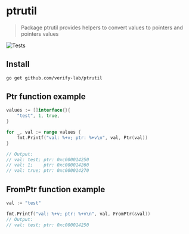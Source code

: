 # ptrutil

> Package ptrutil provides helpers to convert values to pointers and pointers values

![Tests](https://github.com/verify-lab/ptrutil/actions/workflows/tests.yml/badge.svg)

## Install

```sh
go get github.com/verify-lab/ptrutil
```

## Ptr function example

```go
values := []interface{}{
    "test", 1, true,
}

for _, val := range values {
    fmt.Printf("val: %+v; ptr: %+v\n", val, Ptr(val))
}

// Output:
// val: test; ptr: 0xc000014250
// val: 1;    ptr: 0xc000014260
// val: true; ptr: 0xc000014270
```

## FromPtr function example

```go
val := "test"

fmt.Printf("val: %+v; ptr: %+v\n", val, FromPtr(&val))
// Output:
// val: test; ptr: 0xc000014250
```
